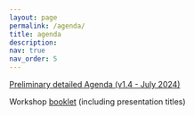 ```yaml
---
layout: page
permalink: /agenda/
title: agenda
description: 
nav: true
nav_order: 5
---
```



[Preliminary detailed Agenda (v1.4 - July 2024)](https://autocfd4.s3.eu-west-1.amazonaws.com/autocfd4-agenda1p4.pdf)

Workshop [booklet](https://autocfd4.s3.eu-west-1.amazonaws.com/AutoCFD4Bookletv1.3.pdf) (including presentation titles)
